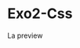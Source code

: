 # Exo2-Css

La <a url="https://htmlpreview.github.io/?https://github.com/quet-romain/Exo2-Css/blob/master/index.html">preview</a>